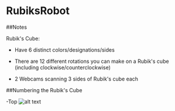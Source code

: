 # RubiksRobot

##Notes

Rubik's Cube:

- Have 6 distinct colors/designations/sides

- There are 12 different rotations you can make on a Rubik's cube (including clockwise/counterclockwise)

- 2 Webcams scanning 3 sides of Rubik's cube each

##Numbering the Rubik's Cube

-Top
![alt text](https://github.com/DamonHolland/RubiksRobot/blob/master/Rubik%E2%80%99s%20Cube%20Design%20Top-1.jpg)
